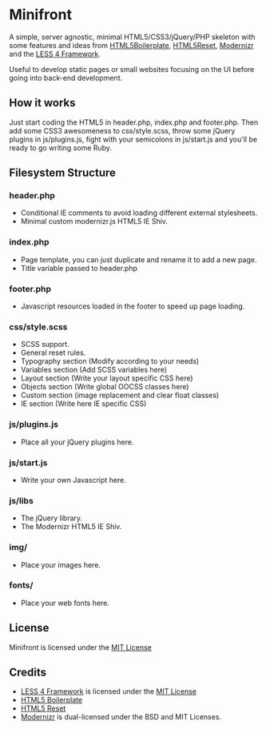 Minifront
=========

A simple, server agnostic, minimal HTML5/CSS3/jQuery/PHP skeleton with some features and ideas from [HTML5Boilerplate](http://html5boilerplate.com/), [HTML5Reset](http://html5reset.org/), [Modernizr](http://modernizr.com/) and the [LESS 4 Framework](http://lessframework.com/).

Useful to develop static pages or small websites focusing on the UI before going into back-end development.


## How it works

Just start coding the HTML5 in header.php, index.php and footer.php. Then add some CSS3 awesomeness to css/style.scss, throw some jQuery plugins in js/plugins.js, fight with your semicolons in js/start.js and you'll be ready to go writing some Ruby.


## Filesystem Structure

### header.php
- Conditional IE comments to avoid loading different external stylesheets.
- Minimal custom modernizr.js HTML5 IE Shiv.

### index.php
- Page template, you can just duplicate and rename it to add a new page.
- Title variable passed to header.php

### footer.php
- Javascript resources loaded in the footer to speed up page loading.

### css/style.scss
- SCSS support.
- General reset rules.
- Typography section (Modify according to your needs)
- Variables section (Add SCSS variables here)
- Layout section (Write your layout specific CSS here)
- Objects section (Write global OOCSS classes here)
- Custom section (image replacement and clear float classes)
- IE section (Write here IE specific CSS)

### js/plugins.js
- Place all your jQuery plugins here.

### js/start.js
- Write your own Javascript here.

### js/libs
- The jQuery library.
- The Modernizr HTML5 IE Shiv.

### img/
- Place your images here.

### fonts/
- Place your web fonts here.


## License

Minifront is licensed under the [MIT License](http://www.opensource.org/licenses/mit-license.php)


## Credits

- [LESS 4 Framework](https://github.com/jonikorpi/Less-Framework) is licensed under the [MIT License](http://www.opensource.org/licenses/mit-license.php)
- [HTML5 Boilerplate](https://github.com/h5bp/html5-boilerplate)
- [HTML5 Reset](https://github.com/murtaugh/HTML5-Reset)
- [Modernizr](https://github.com/Modernizr/Modernizr) is dual-licensed under the BSD and MIT Licenses.



